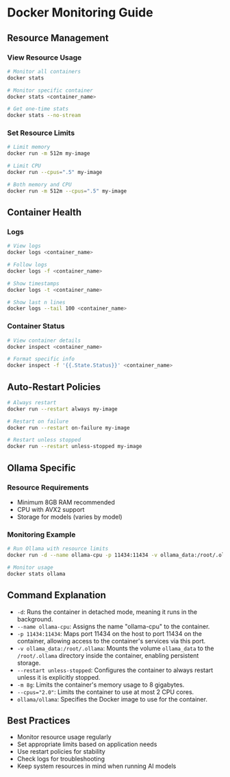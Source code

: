 # Docker Monitoring Guide

## Resource Management

### View Resource Usage

```bash
# Monitor all containers
docker stats

# Monitor specific container
docker stats <container_name>

# Get one-time stats
docker stats --no-stream
```

### Set Resource Limits

```bash
# Limit memory
docker run -m 512m my-image

# Limit CPU
docker run --cpus=".5" my-image

# Both memory and CPU
docker run -m 512m --cpus=".5" my-image
```

## Container Health

### Logs

```bash
# View logs
docker logs <container_name>

# Follow logs
docker logs -f <container_name>

# Show timestamps
docker logs -t <container_name>

# Show last n lines
docker logs --tail 100 <container_name>
```

### Container Status

```bash
# View container details
docker inspect <container_name>

# Format specific info
docker inspect -f '{{.State.Status}}' <container_name>
```

## Auto-Restart Policies

```bash
# Always restart
docker run --restart always my-image

# Restart on failure
docker run --restart on-failure my-image

# Restart unless stopped
docker run --restart unless-stopped my-image
```

## Ollama Specific

### Resource Requirements

- Minimum 8GB RAM recommended
- CPU with AVX2 support
- Storage for models (varies by model)

### Monitoring Example

```bash
# Run Ollama with resource limits
docker run -d --name ollama-cpu -p 11434:11434 -v ollama_data:/root/.ollama --restart unless-stopped -m 8g --cpus="2.0" ollama/ollama

# Monitor usage
docker stats ollama
```

## Command Explanation

- `-d`: Runs the container in detached mode, meaning it runs in the background.
- `--name ollama-cpu`: Assigns the name "ollama-cpu" to the container.
- `-p 11434:11434`: Maps port 11434 on the host to port 11434 on the container, allowing access to the container's services via this port.
- `-v ollama_data:/root/.ollama`: Mounts the volume `ollama_data` to the `/root/.ollama` directory inside the container, enabling persistent storage.
- `--restart unless-stopped`: Configures the container to always restart unless it is explicitly stopped.
- `-m 8g`: Limits the container's memory usage to 8 gigabytes.
- `--cpus="2.0"`: Limits the container to use at most 2 CPU cores.
- `ollama/ollama`: Specifies the Docker image to use for the container.

## Best Practices

- Monitor resource usage regularly
- Set appropriate limits based on application needs
- Use restart policies for stability
- Check logs for troubleshooting
- Keep system resources in mind when running AI models

